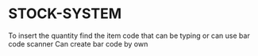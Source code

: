 # STOCK-SYSTEM
To insert the quantity find the item code that can be typing or can use bar code scanner
Can create bar code by own

